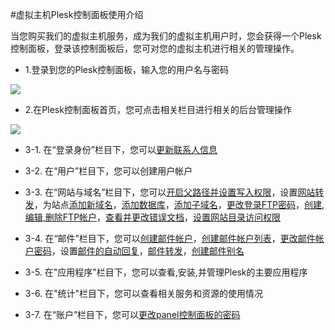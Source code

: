 <!-- --- tag: plesk -->

<!-- --- title: 虚拟主机Plesk控制面板使用介绍 -->
#虚拟主机Plesk控制面板使用介绍

当您购买我们的虚拟主机服务，成为我们的虚拟主机用户时，您会获得一个Plesk控制面板，登录该控制面板后，您可对您的虚拟主机进行相关的管理操作。

* 1.登录到您的Plesk控制面板，输入您的用户名与密码

![](http://ww3.sinaimg.cn/large/a74ecc4cjw1dzgjb6hu77j.jpg)

* 2.在Plesk控制面板首页，您可点击相关栏目进行相关的后台管理操作

![](http://ww1.sinaimg.cn/large/a74ecc4cjw1dzglmx20obj.jpg)

* 3-1. 在“登录身份”栏目下，您可以[更新联系人信息](http://kb.51hosting.com/vh/2012/11/28/update-contact-information/)

* 3-2. 在“用户”栏目下，您可以创建用户帐户

* 3-3. 在“网站与域名”栏目下，您可以[开启父路径并设置写入权限](http://kb.51hosting.com/vh/2012/11/21/parent-path-write-access-asp-error/)，设置[网站转发](http://kb.51hosting.com/vh/2012/11/30/web-forwarding/)，为站点[添加新域名](http://kb.51hosting.com/vh/2012/11/28/add-domain-name/)，[添加数据库](http://kb.51hosting.com/vh/2013/02/04/how-to-create-mysql-plesk/)，[添加子域名](http://kb.51hosting.com/vh/2012/11/28/add-subdomain/)，[更改登录FTP密码](http://kb.51hosting.com/vh/2012/11/30/change-FTP-password/)，[创建,编辑,删除FTP帐户](http://kb.51hosting.com/vh/2012/11/20/FTP-account/)，[查看并更改错误文档](http://kb.51hosting.com/vh/2012/11/29/edit-error-documents/)，[设置网站目录访问权限](http://kb.51hosting.com/vh/2012/11/30/restrict-access-password/)

* 3-4. 在“邮件”栏目下，您可以[创建邮件帐户](http://kb.51hosting.com/vh/2012/11/30/create-list-mail-accounts/)，[创建邮件帐户列表](http://kb.51hosting.com/vh/2012/11/30/create-list-mail-accounts/)，[更改邮件帐户密码](http://kb.51hosting.com/vh/2012/11/30/change-mail-account-password/)，设置[邮件的自动回复](http://kb.51hosting.com/vh/2012/11/30/reply-mail-automatic/)，[邮件转发](http://kb.51hosting.com/vh/2012/11/30/mail-forwarding/)，[创建邮件别名](http://kb.51hosting.com/vh/2012/11/30/mail-alias-settings/)

* 3-5. 在"应用程序"栏目下，您可以查看,安装,并管理Plesk的主要应用程序

* 3-6. 在"统计"栏目下，您可以查看相关服务和资源的使用情况

* 3-7. 在“账户”栏目下，您可以[更改panel控制面板的密码](http://kb.51hosting.com/vh/2012/11/28/change-panel-password/)